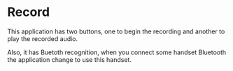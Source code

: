 # Record
This application has two buttons, one to begin the recording and another to play the recorded audio.

Also, it has Buetoth recognition, when you connect some handset Bluetooth the application change to use this handset.
